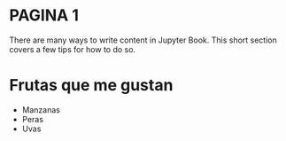PAGINA 1
=======================

There are many ways to write content in Jupyter Book. This short section
covers a few tips for how to do so.

# Frutas que me gustan
* Manzanas
* Peras
* Uvas
